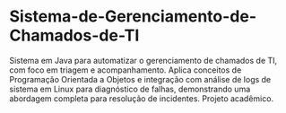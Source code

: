 # Sistema-de-Gerenciamento-de-Chamados-de-TI
Sistema em Java para automatizar o gerenciamento de chamados de TI, com foco em triagem e acompanhamento. Aplica conceitos de Programação Orientada a Objetos e integração com análise de logs de sistema em Linux para diagnóstico de falhas, demonstrando uma abordagem completa para resolução de incidentes. Projeto acadêmico.
